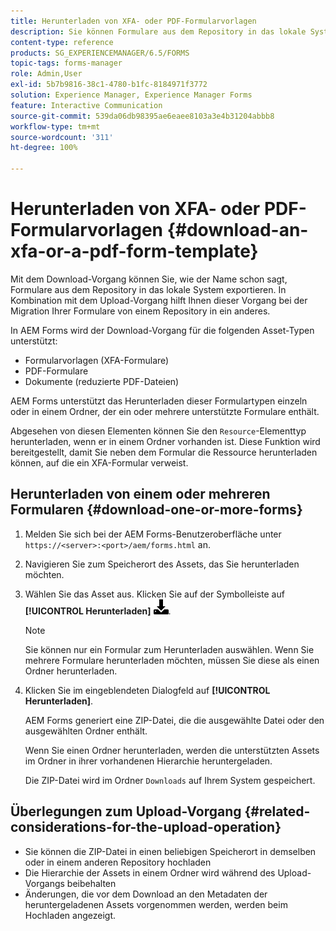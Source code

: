 ```yaml
---
title: Herunterladen von XFA- oder PDF-Formularvorlagen
description: Sie können Formulare aus dem Repository in das lokale System exportieren und die heruntergeladenen Formulare in ein neues Repository migrieren.
content-type: reference
products: SG_EXPERIENCEMANAGER/6.5/FORMS
topic-tags: forms-manager
role: Admin,User
exl-id: 5b7b9816-38c1-4780-b1fc-8184971f3772
solution: Experience Manager, Experience Manager Forms
feature: Interactive Communication
source-git-commit: 539da06db98395ae6eaee8103a3e4b31204abbb8
workflow-type: tm+mt
source-wordcount: '311'
ht-degree: 100%

---
```


# Herunterladen von XFA- oder PDF-Formularvorlagen {#download-an-xfa-or-a-pdf-form-template}

Mit dem Download-Vorgang können Sie, wie der Name schon sagt, Formulare aus dem Repository in das lokale System exportieren. In Kombination mit dem Upload-Vorgang hilft Ihnen dieser Vorgang bei der Migration Ihrer Formulare von einem Repository in ein anderes.

In AEM Forms wird der Download-Vorgang für die folgenden Asset-Typen unterstützt:

* Formularvorlagen (XFA-Formulare)
* PDF-Formulare
* Dokumente (reduzierte PDF-Dateien)

AEM Forms unterstützt das Herunterladen dieser Formulartypen einzeln oder in einem Ordner, der ein oder mehrere unterstützte Formulare enthält.

Abgesehen von diesen Elementen können Sie den `Resource`-Elementtyp herunterladen, wenn er in einem Ordner vorhanden ist. Diese Funktion wird bereitgestellt, damit Sie neben dem Formular die Ressource herunterladen können, auf die ein XFA-Formular verweist.

## Herunterladen von einem oder mehreren Formularen {#download-one-or-more-forms}

1. Melden Sie sich bei der AEM Forms-Benutzeroberfläche unter `https://<server>:<port>/aem/forms.html` an.

1. Navigieren Sie zum Speicherort des Assets, das Sie herunterladen möchten.

1. Wählen Sie das Asset aus. Klicken Sie auf der Symbolleiste auf **[!UICONTROL Herunterladen]** ![aem6forms_download](assets/aem6forms_download.png).

   >[!NOTE]
   >
   >Sie können nur ein Formular zum Herunterladen auswählen. Wenn Sie mehrere Formulare herunterladen möchten, müssen Sie diese als einen Ordner herunterladen.

1. Klicken Sie im eingeblendeten Dialogfeld auf **[!UICONTROL Herunterladen]**.

   AEM Forms generiert eine ZIP-Datei, die die ausgewählte Datei oder den ausgewählten Ordner enthält.

   Wenn Sie einen Ordner herunterladen, werden die unterstützten Assets im Ordner in ihrer vorhandenen Hierarchie heruntergeladen.

   Die ZIP-Datei wird im Ordner `Downloads` auf Ihrem System gespeichert.

## Überlegungen zum Upload-Vorgang {#related-considerations-for-the-upload-operation}

* Sie können die ZIP-Datei in einen beliebigen Speicherort in demselben oder in einem anderen Repository hochladen
* Die Hierarchie der Assets in einem Ordner wird während des Upload-Vorgangs beibehalten
* Änderungen, die vor dem Download an den Metadaten der heruntergeladenen Assets vorgenommen werden, werden beim Hochladen angezeigt. 
